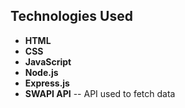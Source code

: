 ## Technologies Used
- **HTML**
- **CSS**
- **JavaScript**
- **Node.js** 
- **Express.js**
- **SWAPI API** -- API used to fetch data
